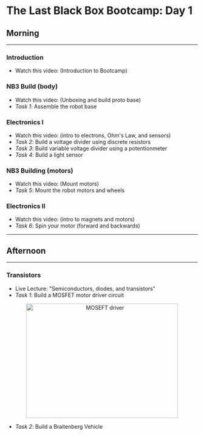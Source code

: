 # The Last Black Box Bootcamp: Day 1

## Morning

----

### Introduction

- Watch this video: (Introduction to Bootcamp)

### NB3 Build (body)

- Watch this video: (Unboxing and build proto base)
- *Task 1*: Assemble the robot base

### Electronics I

- Watch this video: (intro to electrons, Ohm's Law, and sensors)
- *Task 2*: Build a voltage divider using discrete resistors
- *Task 3*: Build variable voltage divider using a potentionmeter
- *Task 4*: Build a light sensor

### NB3 Building (motors)

- Watch this video: (Mount motors)
- *Task 5*: Mount the robot motors and wheels

### Electronics II

- Watch this video: (intro to magnets and motors)
- *Task 6*: Spin your motor (forward and backwards)

----

## Afternoon

----

### Transistors

- Live Lecture: "Semiconductors, diodes, and transistors"
- *Task 1*: Build a MOSFET motor driver circuit

<p align="center">
<img src="../../../boxes/transistors/_data/images/MOSFET_motor_driver.png" alt="MOSEFT driver" width="400" height="300">
</p>

- *Task 2*: Build a Braitenberg Vehicle

